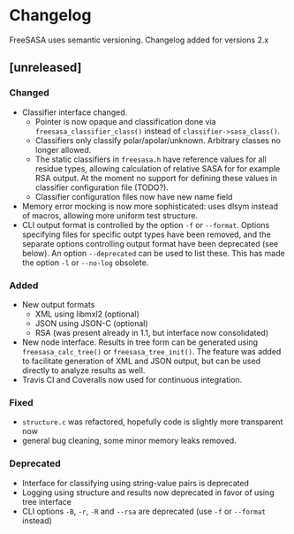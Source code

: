 # Changelog
FreeSASA uses semantic versioning. Changelog added for versions 2.x

## [unreleased]

### Changed
* Classifier interface changed.
  * Pointer is now opaque and classification done via
    `freesasa_classifier_class()` instead of
    `classifier->sasa_class()`.
  * Classifiers only classify polar/apolar/unknown. Arbitrary classes
    no longer allowed.
  * The static classifiers in `freesasa.h` have reference values for
    all residue types, allowing calculation of relative SASA for for
    example RSA output. At the moment no support for defining these
    values in classifier configuration file (TODO?).
  * Classifier configuration files now have new name field
* Memory error mocking is now more sophisticated: uses dlsym instead
  of macros, allowing more uniform test structure.
* CLI output format is controlled by the option `-f` or
  `--format`. Options specifying files for specific outpt types have
  been removed, and the separate options controlling output format
  have been deprecated (see below). An option `--deprecated` can be
  used to list these. This has made the option `-l` or `--no-log`
  obsolete.

### Added
* New output formats
  * XML using libmxl2 (optional)
  * JSON using JSON-C (optional)
  * RSA (was present already in 1.1, but interface now consolidated)
* New node interface. Results in tree form can be generated using
  `freesasa_calc_tree()` or `freesasa_tree_init()`. The feature was
  added to facilitate generation of XML and JSON output, but can be
  used directly to analyze results as well.
* Travis CI and Coveralls now used for continuous integration.

### Fixed
* `structure.c` was refactored, hopefully code is slightly more
  transparent now
* general bug cleaning, some minor memory leaks removed.

### Deprecated
* Interface for classifying using string-value pairs is deprecated
* Logging using structure and results now deprecated in favor of using
  tree interface
* CLI options `-B`, `-r`, `-R` and `--rsa` are deprecated (use `-f` or
  `--format` instead)
